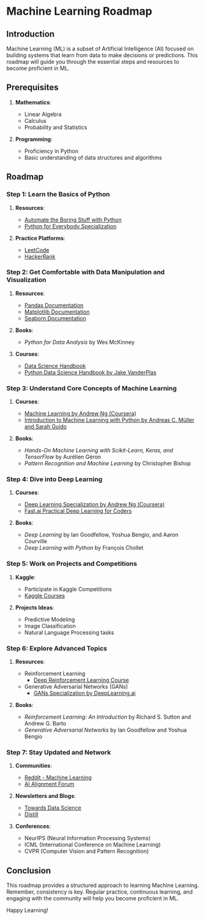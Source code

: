 # Machine Learning Roadmap

## Introduction

Machine Learning (ML) is a subset of Artificial Intelligence (AI) focused on building systems that learn from data to make decisions or predictions. This roadmap will guide you through the essential steps and resources to become proficient in ML.

## Prerequisites

1. **Mathematics**:
   - Linear Algebra
   - Calculus
   - Probability and Statistics

2. **Programming**:
   - Proficiency in Python
   - Basic understanding of data structures and algorithms

## Roadmap

### Step 1: Learn the Basics of Python

1. **Resources**:
   - [Automate the Boring Stuff with Python](https://automatetheboringstuff.com/)
   - [Python for Everybody Specialization](https://www.coursera.org/specializations/python)

2. **Practice Platforms**:
   - [LeetCode](https://leetcode.com/)
   - [HackerRank](https://www.hackerrank.com/domains/tutorials/10-days-of-python)

### Step 2: Get Comfortable with Data Manipulation and Visualization

1. **Resources**:
   - [Pandas Documentation](https://pandas.pydata.org/pandas-docs/stable/)
   - [Matplotlib Documentation](https://matplotlib.org/stable/contents.html)
   - [Seaborn Documentation](https://seaborn.pydata.org/)

2. **Books**:
   - *Python for Data Analysis* by Wes McKinney

3. **Courses**:
   - [Data Science Handbook](https://jakevdp.github.io/PythonDataScienceHandbook/)
   - [Python Data Science Handbook by Jake VanderPlas](https://jakevdp.github.io/PythonDataScienceHandbook/)

### Step 3: Understand Core Concepts of Machine Learning

1. **Courses**:
   - [Machine Learning by Andrew Ng (Coursera)](https://www.coursera.org/learn/machine-learning)
   - [Introduction to Machine Learning with Python by Andreas C. Müller and Sarah Guido](https://www.oreilly.com/library/view/introduction-to-machine/9781449369880/)

2. **Books**:
   - *Hands-On Machine Learning with Scikit-Learn, Keras, and TensorFlow* by Aurélien Géron
   - *Pattern Recognition and Machine Learning* by Christopher Bishop

### Step 4: Dive into Deep Learning

1. **Courses**:
   - [Deep Learning Specialization by Andrew Ng (Coursera)](https://www.coursera.org/specializations/deep-learning)
   - [Fast.ai Practical Deep Learning for Coders](https://course.fast.ai/)

2. **Books**:
   - *Deep Learning* by Ian Goodfellow, Yoshua Bengio, and Aaron Courville
   - *Deep Learning with Python* by François Chollet

### Step 5: Work on Projects and Competitions

1. **Kaggle**:
   - Participate in Kaggle Competitions
   - [Kaggle Courses](https://www.kaggle.com/learn/overview)

2. **Projects Ideas**:
   - Predictive Modeling
   - Image Classification
   - Natural Language Processing tasks

### Step 6: Explore Advanced Topics

1. **Resources**:
   - Reinforcement Learning
     - [Deep Reinforcement Learning Course](https://www.udacity.com/course/deep-reinforcement-learning-nanodegree--nd893)
   - Generative Adversarial Networks (GANs)
     - [GANs Specialization by DeepLearning.ai](https://www.coursera.org/specializations/generative-adversarial-networks-gans)

2. **Books**:
   - *Reinforcement Learning: An Introduction* by Richard S. Sutton and Andrew G. Barto
   - *Generative Adversarial Networks* by Ian Goodfellow and Yoshua Bengio

### Step 7: Stay Updated and Network

1. **Communities**:
   - [Reddit - Machine Learning](https://www.reddit.com/r/MachineLearning/)
   - [AI Alignment Forum](https://www.alignmentforum.org/)

2. **Newsletters and Blogs**:
   - [Towards Data Science](https://towardsdatascience.com/)
   - [Distill](https://distill.pub/)

3. **Conferences**:
   - NeurIPS (Neural Information Processing Systems)
   - ICML (International Conference on Machine Learning)
   - CVPR (Computer Vision and Pattern Recognition)

## Conclusion

This roadmap provides a structured approach to learning Machine Learning. Remember, consistency is key. Regular practice, continuous learning, and engaging with the community will help you become proficient in ML.

Happy Learning!

